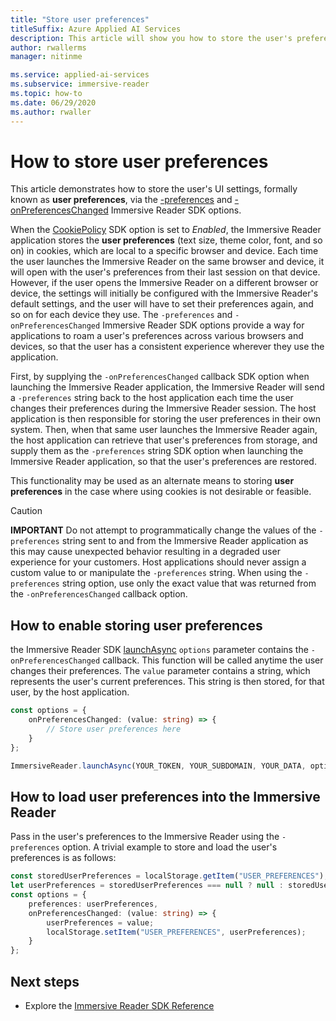 ```yaml
---
title: "Store user preferences"
titleSuffix: Azure Applied AI Services
description: This article will show you how to store the user's preferences.
author: rwallerms
manager: nitinme

ms.service: applied-ai-services
ms.subservice: immersive-reader
ms.topic: how-to
ms.date: 06/29/2020
ms.author: rwaller
---
```


# How to store user preferences

This article demonstrates how to store the user's UI settings, formally known as **user preferences**, via the [-preferences](./reference.md#options) and [-onPreferencesChanged](./reference.md#options) Immersive Reader SDK options.

When the [CookiePolicy](./reference.md#cookiepolicy-options) SDK option is set to *Enabled*, the Immersive Reader application stores the **user preferences** (text size, theme color, font, and so on) in cookies, which are local to a specific browser and device. Each time the user launches the Immersive Reader on the same browser and device, it will open with the user's preferences from their last session on that device. However, if the user opens the Immersive Reader on a different browser or device, the settings will initially be configured with the Immersive Reader's default settings, and the user will have to set their preferences again, and so on for each device they use. The `-preferences` and `-onPreferencesChanged` Immersive Reader SDK options provide a way for applications to roam a user's preferences across various browsers and devices, so that the user has a consistent experience wherever they use the application.

First, by supplying the `-onPreferencesChanged` callback SDK option when launching the Immersive Reader application, the Immersive Reader will send a `-preferences` string back to the host application each time the user changes their preferences during the Immersive Reader session. The host application is then responsible for storing the user preferences in their own system. Then, when that same user launches the Immersive Reader again, the host application can retrieve that user's preferences from storage, and supply them as the `-preferences` string SDK option when launching the Immersive Reader application, so that the user's preferences are restored.

This functionality may be used as an alternate means to storing **user preferences** in the case where using cookies is not desirable or feasible.

> [!CAUTION]
> **IMPORTANT** Do not attempt to programmatically change the values of the `-preferences` string sent to and from the Immersive Reader application as this may cause unexpected behavior resulting in a degraded user experience for your customers. Host applications should never assign a custom value to or manipulate the `-preferences` string. When using the `-preferences` string option, use only the exact value that was returned from the `-onPreferencesChanged` callback option.

## How to enable storing user preferences

the Immersive Reader SDK [launchAsync](./reference.md#launchasync) `options` parameter contains the `-onPreferencesChanged` callback. This function will be called anytime the user changes their preferences. The `value` parameter contains a string, which represents the user's current preferences. This string is then stored, for that user, by the host application.

```typescript
const options = {
    onPreferencesChanged: (value: string) => {
        // Store user preferences here
    }
};

ImmersiveReader.launchAsync(YOUR_TOKEN, YOUR_SUBDOMAIN, YOUR_DATA, options);
```

## How to load user preferences into the Immersive Reader

Pass in the user's preferences to the Immersive Reader using the `-preferences` option. A trivial example to store and load the user's preferences is as follows:

```typescript
const storedUserPreferences = localStorage.getItem("USER_PREFERENCES");
let userPreferences = storedUserPreferences === null ? null : storedUserPreferences;
const options = {
    preferences: userPreferences,
    onPreferencesChanged: (value: string) => {
        userPreferences = value;
        localStorage.setItem("USER_PREFERENCES", userPreferences);
    }
};
```

## Next steps

* Explore the [Immersive Reader SDK Reference](./reference.md)

